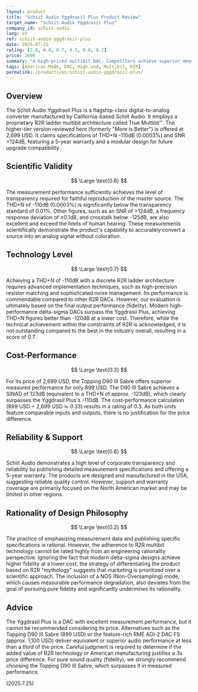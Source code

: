 ```yaml
---
layout: product
title: "Schiit Audio Yggdrasil Plus Product Review"
target_name: "Schiit Audio Yggdrasil Plus"
company_id: schiit-audio
lang: en
ref: schiit-audio-yggdrasil-plus
date: 2025-07-25
rating: [2.8, 0.8, 0.7, 0.3, 0.8, 0.2]
price: 2699
summary: "A high-priced multibit DAC. Competitors achieve superior measured performance at one-third the price, resulting in extremely low cost-performance."
tags: [American-Made, DAC, High-end, Multibit, R2R]
permalink: /products/en/schiit-audio-yggdrasil-plus/
---
```

## Overview

The Schiit Audio Yggdrasil Plus is a flagship-class digital-to-analog converter manufactured by California-based Schiit Audio. It employs a proprietary R2R ladder multibit architecture called True Multibit™. The higher-tier version reviewed here (formerly "More is Better") is offered at 2,699 USD. It claims specifications of THD+N -110dB (0.0003%) and SNR >124dB, featuring a 5-year warranty and a modular design for future upgrade compatibility.

## Scientific Validity

$$ \Large \text{0.8} $$

The measurement performance sufficiently achieves the level of transparency required for faithful reproduction of the master source. The THD+N of -110dB (0.0003%) is significantly below the transparency standard of 0.01%. Other figures, such as an SNR of >124dB, a frequency response deviation of ±0.1dB, and crosstalk below -125dB, are also excellent and exceed the limits of human hearing. These measurements scientifically demonstrate the product's capability to accurately convert a source into an analog signal without coloration.

## Technology Level

$$ \Large \text{0.7} $$

Achieving a THD+N of -110dB with a discrete R2R ladder architecture requires advanced implementation techniques, such as high-precision resistor matching and sophisticated noise management. Its performance is commendable compared to other R2R DACs. However, our evaluation is ultimately based on the final output performance (fidelity). Modern high-performance delta-sigma DACs surpass the Yggdrasil Plus, achieving THD+N figures better than -120dB at a lower cost. Therefore, while the technical achievement within the constraints of R2R is acknowledged, it is not outstanding compared to the best in the industry overall, resulting in a score of 0.7.

## Cost-Performance

$$ \Large \text{0.3} $$

For its price of 2,699 USD, the Topping D90 III Sabre offers superior measured performance for only 899 USD. The D90 III Sabre achieves a SINAD of 123dB (equivalent to a THD+N of approx. -123dB), which clearly surpasses the Yggdrasil Plus's -110dB. The cost-performance calculation (899 USD ÷ 2,699 USD ≒ 0.33) results in a rating of 0.3. As both units feature comparable inputs and outputs, there is no justification for the price difference.

## Reliability & Support

$$ \Large \text{0.8} $$

Schiit Audio demonstrates a high level of corporate transparency and reliability by publishing detailed measurement specifications and offering a 5-year warranty. The products are designed and manufactured in the USA, suggesting reliable quality control. However, support and warranty coverage are primarily focused on the North American market and may be limited in other regions.

## Rationality of Design Philosophy

$$ \Large \text{0.2} $$

The practice of emphasizing measurement data and publishing specific specifications is rational. However, the adherence to R2R multibit technology cannot be rated highly from an engineering rationality perspective. Ignoring the fact that modern delta-sigma designs achieve higher fidelity at a lower cost, the strategy of differentiating the product based on R2R "mythology" suggests that marketing is prioritized over a scientific approach. The inclusion of a NOS (Non-Oversampling) mode, which causes measurable performance degradation, also deviates from the goal of pursuing pure fidelity and significantly undermines its rationality.

## Advice

The Yggdrasil Plus is a DAC with excellent measurement performance, but it cannot be recommended considering its price. Alternatives such as the Topping D90 III Sabre (899 USD) or the feature-rich RME ADI-2 DAC FS (approx. 1,100 USD) deliver equivalent or superior audio performance at less than a third of the price. Careful judgment is required to determine if the added value of R2R technology or American manufacturing justifies a 3x price difference. For pure sound quality (fidelity), we strongly recommend choosing the Topping D90 III Sabre, which surpasses it in measured performance.

(2025.7.25)
